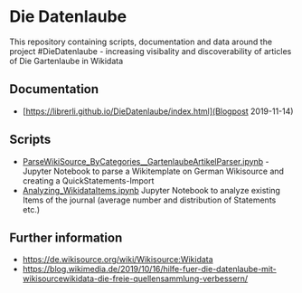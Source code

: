 # Die Datenlaube

This repository containing scripts, documentation and data around the project #DieDatenlaube - increasing visibality and discoverability of articles of Die Gartenlaube in Wikidata

## Documentation
* [https://librerli.github.io/DieDatenlaube/index.html](Blogpost 2019-11-14) 

## Scripts

* [ParseWikiSource_ByCategories__GartenlaubeArtikelParser.ipynb](ParseWikiSource_ByCategories__GartenlaubeArtikelParser.ipynb) - Jupyter Notebook to parse a Wikitemplate on German Wikisource and creating a QuickStatements-Import
* [Analyzing_WikidataItems.ipynb](Analyzing_WikidataItems.ipynb) Jupyter Notebook to analyze existing Items of the journal (average number and distribution of Statements etc.)

## Further information
* https://de.wikisource.org/wiki/Wikisource:Wikidata 
* https://blog.wikimedia.de/2019/10/16/hilfe-fuer-die-datenlaube-mit-wikisourcewikidata-die-freie-quellensammlung-verbessern/
